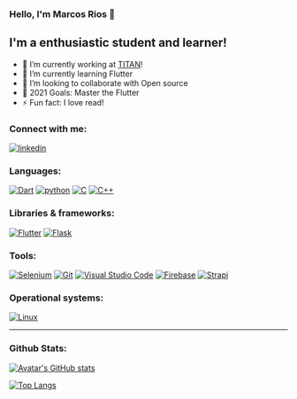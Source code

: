 ### Hello, I'm Marcos Rios 👋


## I'm a enthusiastic student and learner!

- 🔭 I’m currently working at [TITAN](https://titanci.com.br/)!
- 🌱 I’m currently learning Flutter
- 👯 I’m looking to collaborate with Open source
- 🥅 2021 Goals: Master the Flutter
- ⚡ Fun fact: I love read!

### Connect with me:

[![linkedin](https://img.shields.io/badge/linkedin-%230077B5.svg?style=for-the-badge&logo=linkedin&logoColor=white)](https://www.linkedin.com/in/marcosriosaraujo/)

### Languages:

[![Dart](https://img.shields.io/badge/dart-%230175C2.svg?style=for-the-badge&logo=dart&logoColor=white)](https://dart.dev/)
[![python](https://img.shields.io/badge/python-%2314354C.svg?style=for-the-badge&logo=python&logoColor=white)](https://www.python.org/)
[![C](https://img.shields.io/badge/c-%2300599C.svg?style=for-the-badge&logo=c&logoColor=white)](https://en.wikipedia.org/wiki/C_(programming_language))
[![C++](https://img.shields.io/badge/c++-%2300599C.svg?style=for-the-badge&logo=c%2B%2B&logoColor=white)](https://en.wikipedia.org/wiki/C%2B%2B)

### Libraries & frameworks:
[![Flutter](https://img.shields.io/badge/Flutter-%2302569B.svg?style=for-the-badge&logo=Flutter&logoColor=white)](https://flutter.dev/)
[![Flask](https://img.shields.io/badge/flask-%23000.svg?style=for-the-badge&logo=flask&logoColor=white)](https://flask.palletsprojects.com/en/2.0.x/)

### Tools:
[![Selenium](https://img.shields.io/badge/Selenium-%2302569B.svg?style=for-the-badge&logo=Selenium&logoColor=white)](https://www.selenium.dev/)
[![Git](https://img.shields.io/badge/git-%23F05033.svg?style=for-the-badge&logo=git&logoColor=white)](https://git-scm.com/)
[![Visual Studio Code](https://img.shields.io/badge/VisualStudioCode-0078d7.svg?style=for-the-badge&logo=visual-studio-code&logoColor=white)](https://code.visualstudio.com/)
[![Firebase](https://img.shields.io/badge/firebase-%23039BE5.svg?style=for-the-badge&logo=firebase)](https://firebase.google.com/)
[![Strapi](https://img.shields.io/badge/strapi-%232E7EEA.svg?style=for-the-badge&logo=strapi&logoColor=white)](https://strapi.io/)

### Operational systems:
[![Linux](https://img.shields.io/badge/Linux-FCC624?style=for-the-badge&logo=linux&logoColor=black)](https://www.linux.org/)

---
### Github Stats:
[![Avatar's GitHub stats](https://github-readme-stats.vercel.app/api?username=avatarrrrr&count_private=true&show_icons=true&theme=radical)](https://github.com/anuraghazra/github-readme-stats)

[![Top Langs](https://github-readme-stats.vercel.app/api/top-langs/?username=avatarrrrr&layout=compact&hide=html,css,cmake,tsql&theme=radical)](https://github.com/anuraghazra/github-readme-stats)

